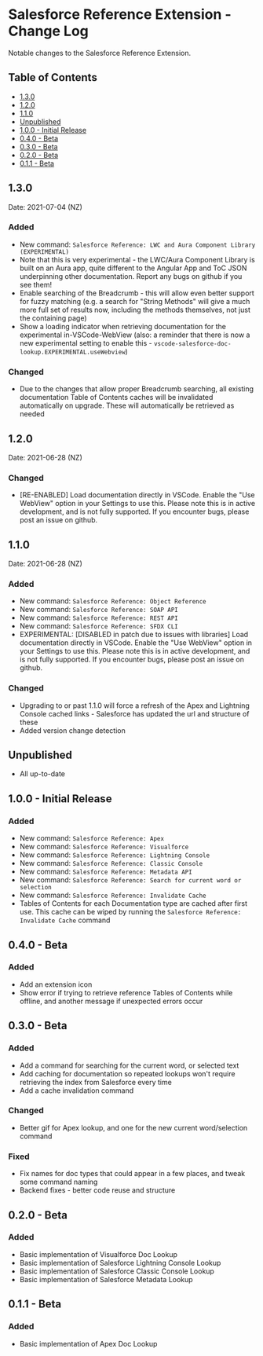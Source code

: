 # Salesforce Reference Extension - Change Log

Notable changes to the Salesforce Reference Extension.

## Table of Contents
- [1.3.0](#130)
- [1.2.0](#120)
- [1.1.0](#110)
- [Unpublished](#unpublished)
- [1.0.0 - Initial Release](#100---initial-release)
- [0.4.0 - Beta](#040---beta)
- [0.3.0 - Beta](#030---beta)
- [0.2.0 - Beta](#020---beta)
- [0.1.1 - Beta](#011---beta)


## 1.3.0
Date: 2021-07-04 (NZ)
### Added
 - New command: `Salesforce Reference: LWC and Aura Component Library (EXPERIMENTAL)`
  - Note that this is very experimental - the LWC/Aura Component Library is built on an Aura app, quite different to the Angular App and ToC JSON underpinning other documentation. Report any bugs on github if you see them!
 - Enable searching of the Breadcrumb - this will allow even better support for fuzzy matching (e.g. a search for "String Methods" will give a much more full set of results now,  including the methods themselves, not just the containing page)
 - Show a loading indicator when retrieving documentation for the experimental in-VSCode-WebView (also: a reminder that there is now a new experimental setting to enable this - `vscode-salesforce-doc-lookup.EXPERIMENTAL.useWebview`)
### Changed
 - Due to the changes that allow proper Breadcrumb searching, all existing documentation Table of Contents caches will be invalidated automatically on upgrade. These will automatically be retrieved as needed

## 1.2.0
Date: 2021-06-28 (NZ)
### Changed
 - \[RE-ENABLED\] Load documentation directly in VSCode. Enable the "Use WebView" option in your Settings to use this. Please note this is in active development, and is not fully supported. If you encounter bugs, please post an issue on github.
## 1.1.0
Date: 2021-06-28 (NZ)
### Added
 - New command: `Salesforce Reference: Object Reference`
 - New command: `Salesforce Reference: SOAP API`
 - New command: `Salesforce Reference: REST API`
 - New command: `Salesforce Reference: SFDX CLI`
 - EXPERIMENTAL: [DISABLED in patch due to issues with libraries] Load documentation directly in VSCode. Enable the "Use WebView" option in your Settings to use this. Please note this is in active development, and is not fully supported. If you encounter bugs, please post an issue on github.
### Changed
 - Upgrading to or past 1.1.0 will force a refresh of the Apex and Lightning Console cached links - Salesforce has updated the url and structure of these
 - Added version change detection
## Unpublished
 - All up-to-date
## 1.0.0 - Initial Release
### Added
 - New command: `Salesforce Reference: Apex`
 - New command: `Salesforce Reference: Visualforce`
 - New command: `Salesforce Reference: Lightning Console`
 - New command: `Salesforce Reference: Classic Console`
 - New command: `Salesforce Reference: Metadata API`
 - New command: `Salesforce Reference: Search for current word or selection`
 - New command: `Salesforce Reference: Invalidate Cache`
 - Tables of Contents for each Documentation type are cached after first use. This cache can be wiped by running the `Salesforce Reference: Invalidate Cache` command

## 0.4.0 - Beta
### Added
- Add an extension icon
- Show error if trying to retrieve reference Tables of Contents while offline, and another message if unexpected errors occur

## 0.3.0 - Beta
### Added
- Add a command for searching for the current word, or selected text
- Add caching for documentation so repeated lookups won't require retrieving the index from Salesforce every time
- Add a cache invalidation command
### Changed
- Better gif for Apex lookup, and one for the new current word/selection command
### Fixed
- Fix names for doc types that could appear in a few places, and tweak some command naming
- Backend fixes - better code reuse and structure

## 0.2.0 - Beta
### Added
- Basic implementation of Visualforce Doc Lookup
- Basic implementation of Salesforce Lightning Console Lookup
- Basic implementation of Salesforce Classic Console Lookup
- Basic implementation of Salesforce Metadata Lookup

## 0.1.1 - Beta
### Added
- Basic implementation of Apex Doc Lookup
